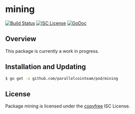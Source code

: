 mining
======

[![Build Status](http://img.shields.io/travis/btcsuite/btcd.svg)](https://travis-ci.org/btcsuite/btcd)
[![ISC License](http://img.shields.io/badge/license-ISC-blue.svg)](http://copyfree.org)
[![GoDoc](https://img.shields.io/badge/godoc-reference-blue.svg)](http://godoc.org/github.com/parallelcointeam/pod/mining)

## Overview

This package is currently a work in progress.

## Installation and Updating

```bash
$ go get -u github.com/parallelcointeam/pod/mining
```

## License

Package mining is licensed under the [copyfree](http://copyfree.org) ISC
License.
